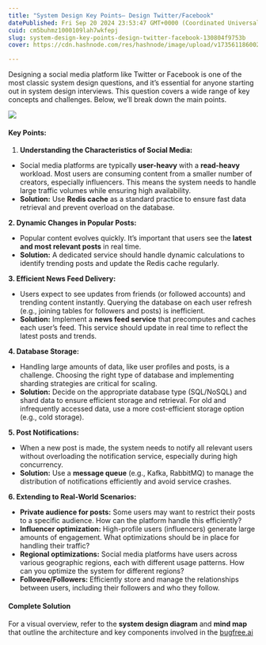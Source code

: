 ```yaml
---
title: "System Design Key Points— Design Twitter/Facebook"
datePublished: Fri Sep 20 2024 23:53:47 GMT+0000 (Coordinated Universal Time)
cuid: cm5buhmz1000109lah7wkfepj
slug: system-design-key-points-design-twitter-facebook-130804f9753b
cover: https://cdn.hashnode.com/res/hashnode/image/upload/v1735611860021/cb249088-2145-4dab-930d-f63ff81bfdbb.png

---
```


Designing a social media platform like Twitter or Facebook is one of the most classic system design questions, and it’s essential for anyone starting out in system design interviews. This question covers a wide range of key concepts and challenges. Below, we’ll break down the main points.

![](https://cdn.hashnode.com/res/hashnode/image/upload/v1735611858612/61709a33-f138-4fd9-95e9-094b11b3e489.png)

#### Key Points:

1.  **Understanding the Characteristics of Social Media:**

*   Social media platforms are typically **user-heavy** with a **read-heavy** workload. Most users are consuming content from a smaller number of creators, especially influencers. This means the system needs to handle large traffic volumes while ensuring high availability.
*   **Solution:** Use **Redis cache** as a standard practice to ensure fast data retrieval and prevent overload on the database.

**2\. Dynamic Changes in Popular Posts:**

*   Popular content evolves quickly. It’s important that users see the **latest and most relevant posts** in real time.
*   **Solution:** A dedicated service should handle dynamic calculations to identify trending posts and update the Redis cache regularly.

**3\. Efficient News Feed Delivery:**

*   Users expect to see updates from friends (or followed accounts) and trending content instantly. Querying the database on each user refresh (e.g., joining tables for followers and posts) is inefficient.
*   **Solution:** Implement a **news feed service** that precomputes and caches each user’s feed. This service should update in real time to reflect the latest posts and trends.

**4\. Database Storage:**

*   Handling large amounts of data, like user profiles and posts, is a challenge. Choosing the right type of database and implementing sharding strategies are critical for scaling.
*   **Solution:** Decide on the appropriate database type (SQL/NoSQL) and shard data to ensure efficient storage and retrieval. For old and infrequently accessed data, use a more cost-efficient storage option (e.g., cold storage).

**5\. Post Notifications:**

*   When a new post is made, the system needs to notify all relevant users without overloading the notification service, especially during high concurrency.
*   **Solution:** Use a **message queue** (e.g., Kafka, RabbitMQ) to manage the distribution of notifications efficiently and avoid service crashes.

**6\. Extending to Real-World Scenarios:**

*   **Private audience for posts:** Some users may want to restrict their posts to a specific audience. How can the platform handle this efficiently?
*   **Influencer optimization:** High-profile users (influencers) generate large amounts of engagement. What optimizations should be in place for handling their traffic?
*   **Regional optimizations:** Social media platforms have users across various geographic regions, each with different usage patterns. How can you optimize the system for different regions?
*   **Followee/Followers:** Efficiently store and manage the relationships between users, including their followers and who they follow.

#### Complete Solution

For a visual overview, refer to the **system design diagram** and **mind map** that outline the architecture and key components involved in the [bugfree.ai](https://bugfree.ai/practice/system-design/social-media-platform/solutions/ZmArMmmXX3iZ3fSH)